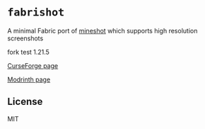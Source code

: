 # `fabrishot`
A minimal Fabric port of [mineshot](https://github.com/ata4/mineshot) which supports high resolution screenshots

fork test 1.21.5

[CurseForge page](https://www.curseforge.com/minecraft/mc-mods/fabrishot)

[Modrinth page](https://modrinth.com/mod/fabrishot)

## License
MIT
